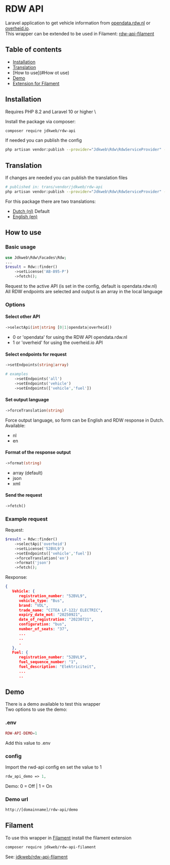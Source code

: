 # RDW API

Laravel application to get vehicle information from [opendata.rdw.nl](https://opendata.rdw.nl) or [overheid.io](https://overheid.io). \
This wrapper can be extended to be used in Filament: [rdw-api-filament](https://github.com/jdkweb/rdw-api-filament)

## Table of contents

- [Installation](#installation)
- [Translation](#translation)
- [How to use](#How ot use)
- [Demo](#demo)
- [Extension for Filament](#filament)


## Installation
Requires PHP 8.2 and Laravel 10 or higher \

Install the package via composer:
```bash
composer require jdkweb/rdw-api
```
If needed you can publish the config
```bash
php artisan vendor:publish --provider="Jdkweb\Rdw\RdwServiceProvider" --tag="config"
```
## Translation
If changes are needed you can publish the translation files
```bash
# published in: trans/vendor/jdkweb/rdw-api
php artisan vendor:publish --provider="Jdkweb\Rdw\RdwServiceProvider" --tag="lang"
```
For this package there are two translations:
- [Dutch (nl)](https://github.com/jdkweb/rdw-api/tree/main/lang/nl)  Default
- [English (en)](https://github.com/jdkweb/rdw-api/tree/main/lang/en)

## How to use
### Basic usage
```php
use Jdkweb\Rdw\Facades\Rdw;
...
$result = Rdw::finder()
    ->setLicense('AB-895-P')
    ->fetch();
```
Request to the active API (is set in the config, default is opendata.rdw.nl) \
All RDW endpoints are selected and output is an array in the local language
### Options
#### Select other API
```php
->selectApi(int|string [0|1|opendata|overheid])    
```
- 0 or 'opendata' for using the RDW API opendata.rdw.nl
- 1 or 'overheid' for using the overheid.io API  
#### Select endpoints for request 
```php
->setEndpoints(string|array)

# examples
    ->setEndpoints('all')
    ->setEndpoints('vehicle')
    ->setEndpoints(['vehicle','fuel'])
```
#### Set output language
```php
->forceTranslation(string)
```
Force output language, so form can be English and RDW response in Dutch. \
Available:
  - nl
  - en
#### Format of the response output
```php
->format(string)
```
- array (default)
- json
- xml
#### Send the request
```php
->fetch()
```
### Example request
Request:
```php
$result = Rdw::finder()
    ->selectApi('overheid')
    ->setLicense('52BVL9')
    ->setEndpoints(['vehicle','fuel'])
    ->forceTranslation('en')
    ->format('json')
    ->fetch();
```
Rexponse:
```json
{
   Vehicle: {
      registration_number: "52BVL9",
      vehicle_type: "Bus",
      brand: "VDL",
      trade_name: "CITEA LF-122/ ELECTRIC",
      expiry_date_mot: "20250921",
      date_of_registration: "20230721",
      configuration: "bus",
      number_of_seats: "37",
      ...
      ..
      .    
   },
   Fuel: {
      registration_number: "52BVL9",
      fuel_sequence_number: "1",
      fuel_description: "Elektriciteit",
      ...
      ..
```

## Demo
There is a demo available to test this wrapper \
Two options to use the demo:
### .env
```php
RDW-API-DEMO=1
```
Add this value to .env
### config
Import the rwd-api config en set the value to 1
```php
rdw_api_demo => 1,
```
Demo: 0 = Off | 1 = On
### Demo url
```html
http://[domainname]/rdw-api/demo
```

## Filament
To use this wrapper in [Filament](https://filamentphp.com/) install the filament extension
```bash
composer require jdkweb/rdw-api-filament
```
See: [jdkweb/rdw-api-filament](https://github.com/jdkweb/rdw-api-filament)

